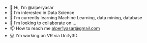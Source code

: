 - 👋 Hi, I’m @alperyasar
- 👀 I’m interested in Data Science
- 🌱 I’m currently learning Machine Learning, data mining, database
- 💞️ I’m looking to collaborate on ...
- 📫 How to reach me alper1yasar@gmail.com
- 💻 I'm working on VR via Unity3D. 

<!---
alperyasar/alperyasar is a ✨ special ✨ repository because its `README.md` (this file) appears on your GitHub profile.
You can click the Preview link to take a look at your changes.
--->
